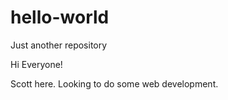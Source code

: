 # hello-world
Just another repository

Hi Everyone!

Scott here. Looking to do some web development.
